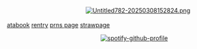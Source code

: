 
⠀⠀ ⠀⠀ ⠀⠀ ⠀⠀ ⠀⠀ ⠀⠀ ⠀⠀⠀⠀⠀ ⠀ ⠀[![Untitled782-20250308152824.png](https://i.postimg.cc/44QXtGs1/Untitled782-20250308152824.png)](https://postimg.cc/bddXcKGG)
⠀⠀⠀⠀ ⠀⠀⠀ ⠀⠀⠀⠀ ⠀⠀⠀ ⠀⠀ ⠀⠀⠀ ⠀⠀⠀⠀ ⠀⠀⠀ ⠀⠀⠀⠀⠀⠀ ⠀⠀⠀ ⠀⠀⠀⠀ ⠀⠀⠀⠀ ⠀⠀⠀⠀[atabook](https://4saken.atabook.org) [rentry](https://rentry.co/babble) [prns page](https://en.pronouns.page/@velvian) [strawpage](https://doublefedora.straw.page/)

 ⠀⠀ ⠀⠀⠀⠀⠀ ⠀⠀ ⠀⠀⠀⠀⠀ ⠀ ⠀⠀⠀ ⠀⠀ ⠀ ⠀ [![spotify-github-profile](https://spotify-github-profile.kittinanx.com/api/view?uid=316jynlqyyw2teijbwdr2dzem624&cover_image=true&theme=novatorem&show_offline=false&background_color=121212&interchange=false&bar_color=cbf0ff&bar_color_cover=false)](https://github.com/kittinan/spotify-github-profile)
</p>
⠀⠀ ⠀⠀⠀ ⠀⠀⠀⠀ ⠀⠀⠀ ⠀⠀⠀⠀ ⠀⠀⠀ ⠀⠀⠀⠀ ⠀⠀⠀ ⠀⠀⠀⠀ ⠀⠀⠀ ⠀⠀⠀⠀ ⠀⠀⠀ ⠀⠀
